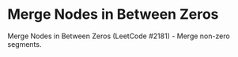 # Merge Nodes in Between Zeros

Merge Nodes in Between Zeros (LeetCode #2181) - Merge non-zero segments.
